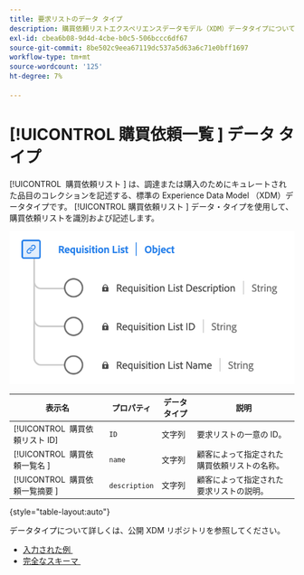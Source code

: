 ```yaml
---
title: 要求リストのデータ タイプ
description: 購買依頼リストエクスペリエンスデータモデル（XDM）データタイプについて説明します。
exl-id: cbea6b08-9d4d-4cbe-b0c5-506bccc6df67
source-git-commit: 8be502c9eea67119dc537a5d63a6c71e0bff1697
workflow-type: tm+mt
source-wordcount: '125'
ht-degree: 7%

---
```


# [!UICONTROL &#x200B; 購買依頼一覧 &#x200B;] データ タイプ

[!UICONTROL &#x200B; 購買依頼リスト &#x200B;] は、調達または購入のためにキュレートされた品目のコレクションを記述する、標準の Experience Data Model （XDM）データタイプです。 [!UICONTROL &#x200B; 購買依頼リスト &#x200B;] データ・タイプを使用して、購買依頼リストを識別および記述します。

![[!UICONTROL &#x200B; 購買依頼リスト &#x200B;] データ型のダイアグラム &#x200B;](../images/data-types/requisition-list.png)

| 表示名 | プロパティ | データタイプ | 説明 |
|---------------------------|-------------------|-----------|--------------------------------------------------|
| [!UICONTROL &#x200B; 購買依頼リスト ID] | `ID` | 文字列 | 要求リストの一意の ID。 |
| [!UICONTROL &#x200B; 購買依頼一覧名 &#x200B;] | `name` | 文字列 | 顧客によって指定された購買依頼リストの名称。 |
| [!UICONTROL &#x200B; 購買依頼一覧摘要 &#x200B;] | `description` | 文字列 | 顧客によって指定された要求リストの説明。 |

{style="table-layout:auto"}

データタイプについて詳しくは、公開 XDM リポジトリを参照してください。

* [&#x200B; 入力された例 &#x200B;](https://github.com/adobe/xdm/blob/master/components/datatypes/requisitionlist.example.1.json)
* [&#x200B; 完全なスキーマ &#x200B;](https://github.com/adobe/xdm/blob/master/components/datatypes/requisitionlist.schema.json)
